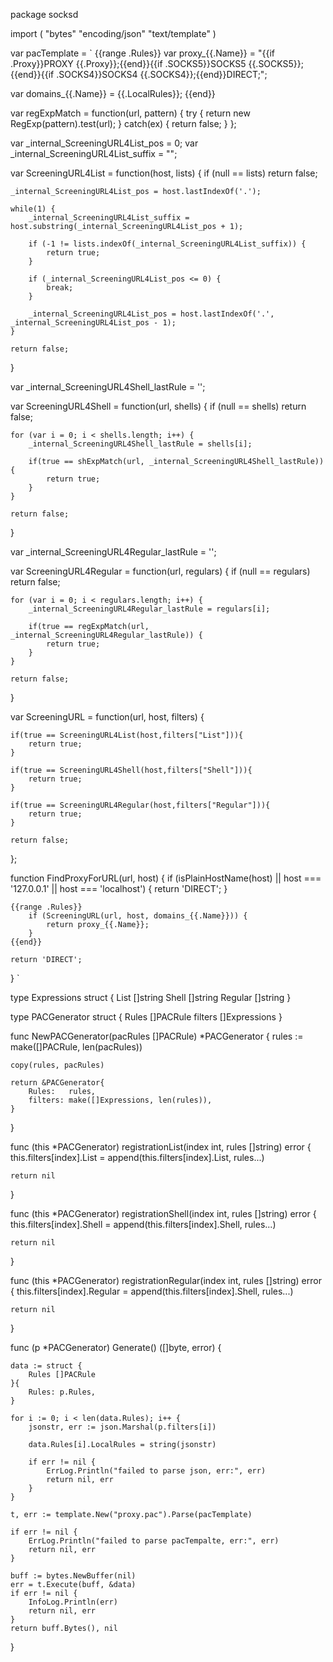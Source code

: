 package socksd

import (
	"bytes"
	"encoding/json"
	"text/template"
)

var pacTemplate = `
{{range .Rules}}
var proxy_{{.Name}} = "{{if .Proxy}}PROXY {{.Proxy}};{{end}}{{if .SOCKS5}}SOCKS5 {{.SOCKS5}};{{end}}{{if .SOCKS4}}SOCKS4 {{.SOCKS4}};{{end}}DIRECT;";

var domains_{{.Name}} = {{.LocalRules}};
{{end}}

var regExpMatch = function(url, pattern) {
    try {
        return new RegExp(pattern).test(url); 
    } catch(ex) {
        return false; 
    }
};

var _internal_ScreeningURL4List_pos = 0;
var _internal_ScreeningURL4List_suffix = "";

var ScreeningURL4List = function(host, lists) {
    if (null == lists)
        return false;

    _internal_ScreeningURL4List_pos = host.lastIndexOf('.');

    while(1) {
        _internal_ScreeningURL4List_suffix = host.substring(_internal_ScreeningURL4List_pos + 1);

	    if (-1 != lists.indexOf(_internal_ScreeningURL4List_suffix)) {
	        return true;
	    }

        if (_internal_ScreeningURL4List_pos <= 0) {
            break;
        }

        _internal_ScreeningURL4List_pos = host.lastIndexOf('.', _internal_ScreeningURL4List_pos - 1);
    }

    return false;
}

var _internal_ScreeningURL4Shell_lastRule = '';

var ScreeningURL4Shell = function(url, shells) {
    if (null == shells)
        return false;
	
    for (var i = 0; i < shells.length; i++) {
    	_internal_ScreeningURL4Shell_lastRule = shells[i];

    	if(true == shExpMatch(url, _internal_ScreeningURL4Shell_lastRule)) {
    		return true;
    	}
    }

	return false;
}

var _internal_ScreeningURL4Regular_lastRule = '';

var ScreeningURL4Regular = function(url, regulars) {
    if (null == regulars)
        return false;
	
    for (var i = 0; i < regulars.length; i++) {
    	_internal_ScreeningURL4Regular_lastRule = regulars[i];
    	
    	if(true == regExpMatch(url, _internal_ScreeningURL4Regular_lastRule)) {
    		return true;
    	}
    }

	return false;
}

var ScreeningURL = function(url, host, filters) {
 
	if(true == ScreeningURL4List(host,filters["List"])){
		return true;
	}
 
	if(true == ScreeningURL4Shell(host,filters["Shell"])){
		return true;
	}
 
	if(true == ScreeningURL4Regular(host,filters["Regular"])){
		return true;
	}

	return false;
};

function FindProxyForURL(url, host) {
	if (isPlainHostName(host) || host === '127.0.0.1' || host === 'localhost') {
        return 'DIRECT';
    }

    {{range .Rules}}
	    if (ScreeningURL(url, host, domains_{{.Name}})) {
	        return proxy_{{.Name}};
	    }
	{{end}}

    return 'DIRECT';
}
`

type Expressions struct {
	List    []string
	Shell   []string
	Regular []string
}

type PACGenerator struct {
	Rules   []PACRule
	filters []Expressions
}

func NewPACGenerator(pacRules []PACRule) *PACGenerator {
	rules := make([]PACRule, len(pacRules))

	copy(rules, pacRules)

	return &PACGenerator{
		Rules:   rules,
		filters: make([]Expressions, len(rules)),
	}
}

func (this *PACGenerator) registrationList(index int, rules []string) error {
	this.filters[index].List = append(this.filters[index].List, rules...)

	return nil
}

func (this *PACGenerator) registrationShell(index int, rules []string) error {
	this.filters[index].Shell = append(this.filters[index].Shell, rules...)

	return nil
}

func (this *PACGenerator) registrationRegular(index int, rules []string) error {
	this.filters[index].Regular = append(this.filters[index].Shell, rules...)

	return nil
}

func (p *PACGenerator) Generate() ([]byte, error) {

	data := struct {
		Rules []PACRule
	}{
		Rules: p.Rules,
	}

	for i := 0; i < len(data.Rules); i++ {
		jsonstr, err := json.Marshal(p.filters[i])

		data.Rules[i].LocalRules = string(jsonstr)

		if err != nil {
			ErrLog.Println("failed to parse json, err:", err)
			return nil, err
		}
	}

	t, err := template.New("proxy.pac").Parse(pacTemplate)

	if err != nil {
		ErrLog.Println("failed to parse pacTempalte, err:", err)
		return nil, err
	}

	buff := bytes.NewBuffer(nil)
	err = t.Execute(buff, &data)
	if err != nil {
		InfoLog.Println(err)
		return nil, err
	}
	return buff.Bytes(), nil
}
